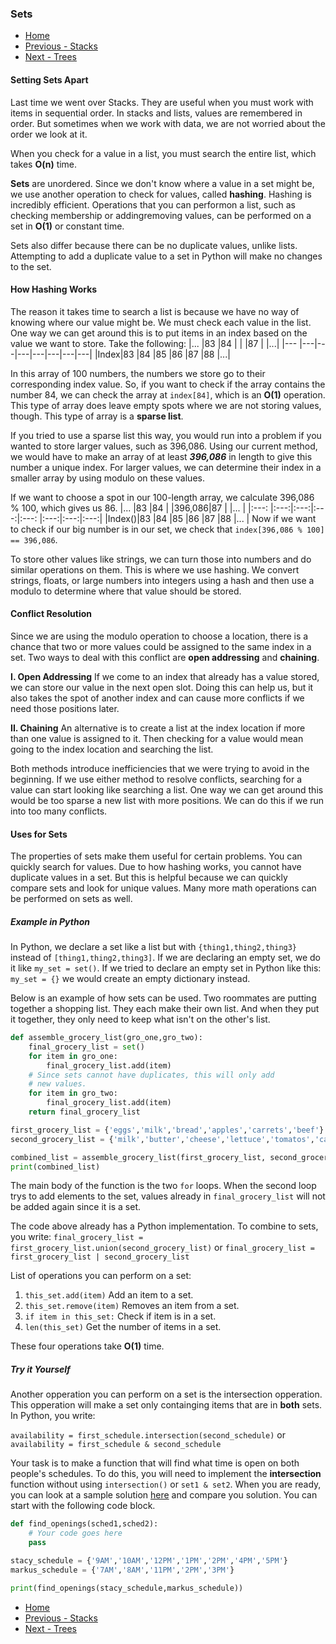 ### Sets
- [Home]("0-Welcome.md")
- [Previous - Stacks]("1-Stacks.md")
- [Next - Trees]("3-Trees.md")

#### Setting Sets Apart
Last time we went over Stacks. They are useful when you must work with items in sequential order. In stacks and lists, values are remembered in order. But sometimes when we work with data, we are not worried about the order we look at it. 

When you check for a value in a list, you must search the entire list, which takes **O(n)** time.

**Sets** are unordered. Since we don't know where a value in a set might be, we use another operation to check for values, called **hashing**. Hashing is incredibly efficient. Operations that you can performon a list, such as checking membership or addingremoving values, can be performed on a set in **O(1)** or constant time.

Sets also differ because there can be no duplicate values, unlike lists. Attempting to add a duplicate value to a set in Python will make no changes to the set.

#### How Hashing Works
The reason it takes time to search a list is because we have no way of knowing where our value might be. We must check each value in the list. One way we can get around this is to put items in an index based on the value we want to store. Take the following:
|...  |83 |84 |   |   |87 |   |...|
|---  |---|---|---|---|---|---|---|
|Index|83 |84 |85 |86 |87 |88 |...|

In this array of 100 numbers, the numbers we store go to their corresponding index value. So, if you want to check if the array contains the number 84, we can check the array at ```index[84]```, which is an **O(1)** operation. This type of array does leave empty spots where we are not storing values, though. This type of array is a **sparse list**. 

If you tried to use a sparse list this way, you would run into a problem if you wanted to store larger values, such as 396,086. Using our current method, we would have to make an array of at least ***396,086*** in length to give this number a unique index. For larger values, we can determine their index in a smaller array by using modulo on these values. 

If we want to choose a spot in our 100-length array, we calculate 396,086 % 100, which gives us 86. 
|...    |83   |84   |     |396,086|87   |     |...  |
|:---:  |:---:|:---:|:---:|:---:  |:---:|:---:|:---:|
|Index()|83   |84   |85   |86     |87   |88   |...  |
Now if we want to check if our big number is in our set, we check that ```index[396,086 % 100] == 396,086```.

To store other values like strings, we can turn those into numbers and do similar operations on them. This is where we use hashing. We convert strings, floats, or large numbers into integers using a hash and then use a modulo to determine where that value should be stored. 
#### Conflict Resolution

Since we are using the modulo operation to choose a location, there is a chance that two or more values could be assigned to the same index in a set. Two ways to deal with this conflict are **open addressing** and **chaining**.

**I. Open Addressing**
If we come to an index that already has a value stored, we can store our value in the next open slot. Doing this can help us, but it also takes the spot of another index and can cause more conflicts if we need those positions later.

**II. Chaining**
An alternative is to create a list at the index location if more than one value is assigned to it. Then checking for a value would mean going to the index location and searching the list.

Both methods introduce inefficiencies that we were trying to avoid in the beginning. If we use either method to resolve conflicts, searching for a value can start looking like searching a list. One way we can get around this would be too sparse a new list with more positions. We can do this if we run into too many conflicts.

#### Uses for Sets

The properties of sets make them useful for certain problems. You can quickly search for values. Due to how hashing works, you cannot have duplicate values in a set. But this is helpful because we can quickly compare sets and look for unique values. Many more math operations can be performed on sets as well.

##### Example in Python

In Python, we declare a set like a list but with ```{thing1,thing2,thing3}``` instead of ```[thing1,thing2,thing3]```. If we are declaring an empty set, we do it like ```my_set = set()```. If we tried to declare an empty set in Python like this: ```my_set = {}``` we would create an empty dictionary instead.

Below is an example of how sets can be used. Two roommates are putting together a shopping list. They each make their own list. And when they put it together, they only need to keep what isn't on the other's list.
```python
def assemble_grocery_list(gro_one,gro_two):
    final_grocery_list = set()
    for item in gro_one:
        final_grocery_list.add(item)
    # Since sets cannot have duplicates, this will only add
    # new values.
    for item in gro_two:
        final_grocery_list.add(item)
    return final_grocery_list

first_grocery_list = {'eggs','milk','bread','apples','carrets','beef'}
second_grocery_list = {'milk','butter','cheese','lettuce','tomatos','carrets','onions','cabbage'}

combined_list = assemble_grocery_list(first_grocery_list, second_grocery_list)
print(combined_list)
```
The main body of the function is the two ```for``` loops. When the second loop trys to add elements to the set, values already in ```final_grocery_list``` will not be added again since it is a set.

The code above already has a Python implementation. To combine to sets, you write:
```final_grocery_list = first_grocery_list.union(second_grocery_list)``` or 
```final_grocery_list = first_grocery_list | second_grocery_list```

List of operations you can perform on a set:

1. ```this_set.add(item)``` Add an item to a set.
2. ```this_set.remove(item)``` Removes an item from a set.
3. ```if item in this_set:``` Check if item is in a set.
4. ```len(this_set)``` Get the number of items in a set.

These four operations take **O(1)** time.

##### Try it Yourself
Another opperation you can perform on a set is the intersection opperation. This opperation will make a set only containging items that are in **both** sets. In Python, you write:

```availability = first_schedule.intersection(second_schedule)``` or 
```availability = first_schedule & second_schedule```

Your task is to make a function that will find what time is open on both people's schedules. To do this, you will need to implement the **intersection** function without using ```intersection()``` or ```set1 & set2```.
When you are ready, you can look at a sample solution [here](./code%20examples%20and%20solutions/sets_solution.py) and compare you solution.
You can start with the following code block.
```python
def find_openings(sched1,sched2):
    # Your code goes here
    pass

stacy_schedule = {'9AM','10AM','12PM','1PM','2PM','4PM','5PM'}
markus_schedule = {'7AM','8AM','11PM','2PM','3PM'}

print(find_openings(stacy_schedule,markus_schedule))
```
- [Home]("0-Welcome.md")
- [Previous - Stacks]("1-Stacks.md")
- [Next - Trees]("3-Trees.md")
